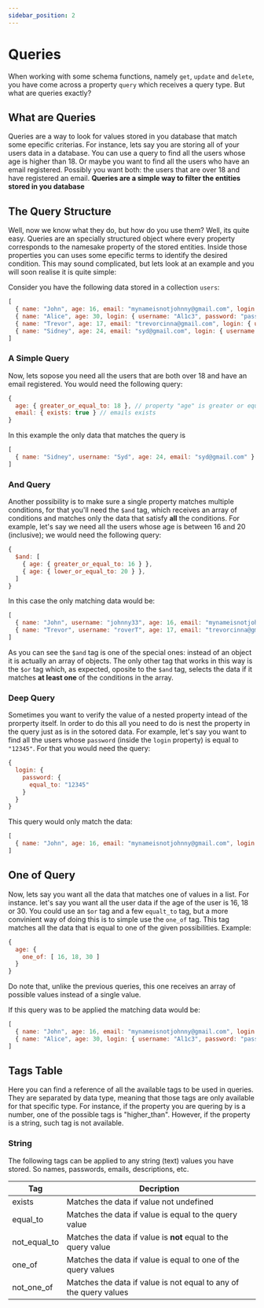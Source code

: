 ```yaml
---
sidebar_position: 2
---
```


# Queries
When working with some schema functions, namely `get`, `update` and `delete`, you have come across a property `query` which receives a query type. But what are queries exactly?

## What are Queries
Queries are a way to look for values stored in you database that match some epecific criterias. For instance, lets say you are storing all of your users data in a database. You can use a query to find all the users whose age is higher than 18. Or maybe you want to find all the users who have an email registered. Possibly you want both: the users that are over 18 and have registered an email. **Queries are a simple way to filter the entities stored in you database**

## The Query Structure
Well, now we know what they do, but how do you use them? Well, its quite easy. Queries are an specially structured object where every property corresponds to the namesake property of the stored entities. Inside those properties you can uses some epecific terms to identify the desired condition. This may sound complicated, but lets look at an example and you will soon realise it is quite simple:

Consider you have the following data stored in a collection `users`:
```javascript
[  
  { name: "John", age: 16, email: "mynameisnotjohnny@gmail.com", login: { username: "johnny33", password: "12345" } },
  { name: "Alice", age: 30, login: { username: "Al1c3", password: "passphrase" } },
  { name: "Trevor", age: 17, email: "trevorcinna@gmail.com", login: { username: "roverT", password: "trv2003" } },
  { name: "Sidney", age: 24, email: "syd@gmail.com", login: { username: "Syd", password: "hardpassword" } },
]
```
### A Simple Query
Now, lets sopose you need all the users that are both over 18 and have an email registered. You would need the following query:
```javascript
{
  age: { greater_or_equal_to: 18 }, // property "age" is greater or equal to 18
  email: { exists: true } // emails exists
}
```
In this example the only data that matches the query is 
```javascript
[
  { name: "Sidney", username: "Syd", age: 24, email: "syd@gmail.com" }
]
```

### And Query
Another possibility is to make sure a single property matches multiple conditions, for that you'll need the `$and` tag, which receives an array of  conditions and matches only the data that satisfy **all** the conditions. For example, let's say we need all the users whose age is between 16 and 20 (inclusive); we would need the following query:
```javascript
{
  $and: [
    { age: { greater_or_equal_to: 16 } },
    { age: { lower_or_equal_to: 20 } },
  ]
}
```
In this case the only matching data would be:
```javascript
[
  { name: "John", username: "johnny33", age: 16, email: "mynameisnotjohnny@gmail.com" },
  { name: "Trevor", username: "roverT", age: 17, email: "trevorcinna@gmail.com" },
]
```
As you can see the `$and` tag is one of the special ones: instead of an object it is actually an array of objects. The only other tag that works in this way is the `$or` tag which, as expected, oposite to the `$and` tag, selects the data if it matches **at least one** of the conditions in the array.

### Deep Query
Sometimes you want to verify the value of a nested property intead of the prorperty itself. In order to do this all you need to do is nest the property in the query just as is in the sotored data. For example, let's say you want to find all the users whose `password` (inside the `login` property) is equal to `"12345"`. For that you would need the query:
```javascript
{
  login: {
    password: {
      equal_to: "12345"
    }
  }
}
```
This query would only match the data:
```javascript
[
  { name: "John", age: 16, email: "mynameisnotjohnny@gmail.com", login: { username: "johnny33", password: "12345" } },
]
```

## One of Query
Now, lets say you want all the data that matches one of values in a list. For instance. let's say you want all the user data if the age of the user is 16, 18 or 30. You could use an `$or` tag and a few `equalt_to` tag, but a more convinient way of doing this is to simple use the `one_of` tag. This tag matches all the data that is equal to one of the given possibilities. Example:
```javascript
{
  age: {
    one_of: [ 16, 18, 30 ]
  }
}
```
Do note that, unlike the previous queries, this one receives an array of possible values instead of a single value.

If this query was to be applied the matching data would be:
```javascript
[
  { name: "John", age: 16, email: "mynameisnotjohnny@gmail.com", login: { username: "johnny33", password: "12345" } },
  { name: "Alice", age: 30, login: { username: "Al1c3", password: "passphrase" } },
]
```


## Tags Table
Here you can find a reference of all the available tags to be used in queries. They are separated by data type, meaning that those tags are only available for that specific type. For instance, if the property you are quering by is a number, one of the possible tags is "higher_than". However, if the property is a string, such tag is not available.

### String
The following tags can be applied to any string (text) values you have stored. So names, passwords, emails, descriptions, etc.

| **Tag** | **Decription** |
| ------- | -------------- |
| exists | Matches the data if value not undefined |
| equal_to | Matches the data if value is equal to the query value |
| not_equal_to | Matches the data if value is **not** equal to the query value |
| one_of | Matches the data if value is equal to one of the query values |
| not_one_of | Matches the data if value is not equal to any of the query values |


